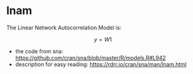 # lnam

The Linear Network Autocorrelation Model is:

$$
y = W1 %*% y + X %*% beta + e, e = W2 %*% e + nu
$$

  * the code from sna: https://github.com/cran/sna/blob/master/R/models.R#L942
  * description for easy reading: https://rdrr.io/cran/sna/man/lnam.html
